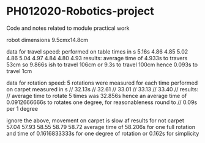 # PH012020-Robotics-project
Code and notes related to module practical work

robot dimensions 9.5cmx14.8cm

data for travel speed:
performed on table
times in s
5.16s
4.86
4.85
5.02
4.86
5.04
4.97
4.84
4.80
4.93
results:
average time of 4.933s to travers 53cm so 9.866s ish to travel 106cm or 9.3s to travel 100cm hence 0.093s to travel 1cm 

data for rotation speed:
5 rotations were measured for each time
performed on carpet
measured in s
// 32.13s
// 32.61
// 33.01
// 33.13
// 33.40
// results:
// average time to rotate 5 times was 32.856s hence an average time of 0.0912666666s to rotates one degree, for reasonableness round to // 0.09s  per 1 degree


ignore the above, movement on carpet is slow af
results for not carpet
57.04
57.93
58.55
58.79
58.72
average time of 58.206s for one full rotation and time of 0.1616833333s for one degree of rotation or 0.162s for simplicity

